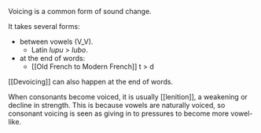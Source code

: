 Voicing is a common form of sound change.

It takes several forms:
- between vowels (V_V).
	- Latin *lupu* > *lubo*.
- at the end of words:
	- [[Old French to Modern French]] t > d

[[Devoicing]] can also happen at the end of words.

When consonants become voiced, it is usually [[lenition]], a weakening or decline in strength. This is because vowels are naturally voiced, so consonant voicing is seen as giving in to pressures to become more vowel-like.
